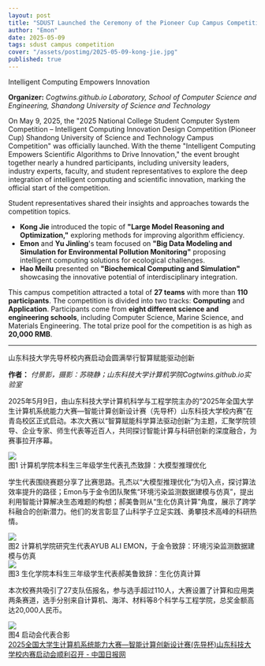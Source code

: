 ```yaml
---
layout: post
title: "SDUST Launched the Ceremony of the Pioneer Cup Campus Competition"
author: "Emon"
date: 2025-05-09
tags: sdust campus competition
cover: "/assets/postimg/2025-05-09-kong-jie.jpg"
published: true
---
```


<div class="text-center mt-2 mb-3 fw-bold fs-4">
    Intelligent Computing Empowers Innovation
</div>

__Organizer:__ _Cogtwins.github.io Laboratory, School of Computer Science and Engineering, Shandong University of Science and Technology_
<br>

On May 9, 2025, the "2025 National College Student Computer System Competition – Intelligent Computing Innovation Design Competition (Pioneer Cup) Shandong University of Science and Technology Campus Competition" was officially launched. With the theme "Intelligent Computing Empowers Scientific Algorithms to Drive Innovation," the event brought together nearly a hundred participants, including university leaders, industry experts, faculty, and student representatives to explore the deep integration of intelligent computing and scientific innovation, marking the official start of the competition.


Student representatives shared their insights and approaches towards the competition topics.

- __Kong Jie__ introduced the topic of __"Large Model Reasoning and Optimization,"__ exploring methods for improving algorithm efficiency.
- __Emon__ and __Yu Jinling__'s team focused on __"Big Data Modeling and Simulation for Environmental Pollution Monitoring"__ proposing intelligent computing solutions for ecological challenges.
- __Hao Meilu__ presented on __"Biochemical Computing and Simulation"__ showcasing the innovative potential of interdisciplinary integration.

This campus competition attracted a total of __27 teams__ with more than __110 participants__. The competition is divided into two tracks: __Computing__ and __Application__. Participants come from __eight different science and engineering schools__, including Computer Science, Marine Science, and Materials Engineering. The total prize pool for the competition is as high as __20,000 RMB__.

<hr>

<div class="text-center mb-3 fw-bold fs-4">
    山东科技大学先导杯校内赛启动会圆满举行智算赋能驱动创新
</div>

__作者：__ _付景影，摄影：苏晓静；山东科技大学计算机学院Cogtwins.github.io实验室_

2025年5月9日，由山东科技大学计算机科学与工程学院主办的“2025年全国大学生计算机系统能力大赛—智能计算创新设计赛（先导杯）山东科技大学校内赛”在青岛校区正式启动。本次大赛以“智算赋能科学算法驱动创新”为主题，汇聚学院领导、企业专家、师生代表等近百人，共同探讨智能计算与科研创新的深度融合，为赛事拉开序幕。

<div class="text-center mb-3">
    <img class="img-fluid img-thumbnail" style="max-height: 380px;"
        src="{{ '/assets/postimg/2025-05-09-kong-jie.jpg' | relative_url }}" />
    <br>
    <span class="fst-italic text-small text-secondary">图1 计算机学院本科生三年级学生代表孔杰致辞：大模型推理优化</span>
</div>

学生代表围绕赛题分享了比赛思路。孔杰以“大模型推理优化”为切入点，探讨算法效率提升的路径；Emon与于金令团队聚焦“环境污染监测数据建模与仿真”，提出利用智能计算解决生态难题的构想；郝美鲁则从“生化仿真计算”角度，展示了跨学科融合的创新潜力。他们的发言彰显了山科学子立足实践、勇攀技术高峰的科研热情。

<div class="text-center mb-3">
    <img class="img-fluid img-thumbnail" style="max-height: 380px;"
        src="{{ '/assets/postimg/2025-05-09-emon-jinling.jpg' | relative_url }}" />
    <br>
    <span class="fst-italic text-small text-secondary">图2 计算机学院研究生代表AYUB ALI EMON，于金令致辞：环境污染监测数据建模与仿真</span>
</div>

<div class="text-center mb-3">
    <img class="img-fluid img-thumbnail" style="max-height: 380px;"
        src="{{ '/assets/postimg/2025-05-09-hao-meilu.jpg' | relative_url }}" />
    <br>
    <span class="fst-italic text-small text-secondary">图3 生化学院本科生三年级学生代表郝美鲁致辞：生化仿真计算</span>
</div>

本次校赛共吸引了27支队伍报名，参与选手超过110人，大赛设置了计算和应用类两条赛道，选手分别来自计算机、海洋、材料等8个科学与工程学院，总奖金额高达20,000人民币。

<div class="text-center mb-3">
    <img class="img-fluid img-thumbnail" style="max-height: 380px;"
        src="{{ '/assets/postimg/2025-05-09-group-photo.jpg' | relative_url }}" />
    <br>
    <span class="fst-italic text-small text-secondary">图4 启动会代表合影</span>
</div>

<div class="alert alert-success mt-2" role="alert">
  <a href="http://new-chinadaily.com.es/5bda64b0a3101a87ca904f12/912.html" target="_blank" class="alert-link fw-bold">
    2025全国大学生计算机系统能力大赛—智能计算创新设计赛(先导杯)山东科技大学校内赛启动会顺利召开 - 中国日报网
  </a>
</div>
